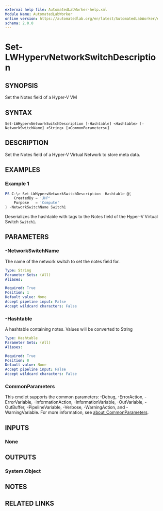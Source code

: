 ```yaml
---
external help file: AutomatedLabWorker-help.xml
Module Name: AutomatedLabWorker
online version: https://automatedlab.org/en/latest/AutomatedLabWorker/en-us/Set-LWHypervNetworkSwitchDescription
schema: 2.0.0
---
```


# Set-LWHypervNetworkSwitchDescription

## SYNOPSIS
Set the Notes field of a Hyper-V VM

## SYNTAX

```
Set-LWHypervNetworkSwitchDescription [-Hashtable] <Hashtable> [-NetworkSwitchName] <String> [<CommonParameters>]
```

## DESCRIPTION
Set the Notes field of a Hyper-V Virtual Network to store meta data.

## EXAMPLES

### Example 1
```powershell
PS C:\> Set-LWHypervNetworkSwitchDescription -Hashtable @{
    CreatedBy = 'JHP'
    Purpose   = 'Compute'
} -NetworkSwitchName Switch1
```

Deserializes the hashtable with tags to the Notes field of the Hyper-V Virtual Switch `Switch1`.

## PARAMETERS

### -NetworkSwitchName
The name of the network switch to set the notes field for.

```yaml
Type: String
Parameter Sets: (All)
Aliases:

Required: True
Position: 1
Default value: None
Accept pipeline input: False
Accept wildcard characters: False
```

### -Hashtable
A hashtable containing notes.
Values will be converted to String

```yaml
Type: Hashtable
Parameter Sets: (All)
Aliases:

Required: True
Position: 0
Default value: None
Accept pipeline input: False
Accept wildcard characters: False
```

### CommonParameters
This cmdlet supports the common parameters: -Debug, -ErrorAction, -ErrorVariable, -InformationAction, -InformationVariable, -OutVariable, -OutBuffer, -PipelineVariable, -Verbose, -WarningAction, and -WarningVariable. For more information, see [about_CommonParameters](http://go.microsoft.com/fwlink/?LinkID=113216).

## INPUTS

### None
## OUTPUTS

### System.Object
## NOTES

## RELATED LINKS

